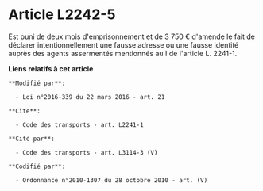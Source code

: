 # Article L2242-5

Est puni de deux mois d'emprisonnement et de  3 750 € d'amende le fait de déclarer intentionnellement une fausse adresse ou
une fausse identité auprès des agents assermentés mentionnés au I de l'article L. 2241-1.

**Liens relatifs à cet article**

	**Modifié par**:

	  - Loi n°2016-339 du 22 mars 2016 - art. 21

	**Cite**:

	  - Code des transports - art. L2241-1

	**Cité par**:

	  - Code des transports - art. L3114-3 (V)

	**Codifié par**:

	  - Ordonnance n°2010-1307 du 28 octobre 2010 - art. (V)
